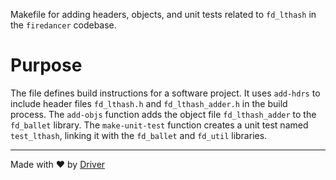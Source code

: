 <!--------------------------------------------------------------------------------->
<!-- IMPORTANT: This file is auto-generated by Driver (https://driver.ai). -------->
<!-- Manual edits may be overwritten on future commits. --------------------------->
<!--------------------------------------------------------------------------------->

Makefile for adding headers, objects, and unit tests related to `fd_lthash` in the `firedancer` codebase.

# Purpose
The file defines build instructions for a software project. It uses `add-hdrs` to include header files `fd_lthash.h` and `fd_lthash_adder.h` in the build process. The `add-objs` function adds the object file `fd_lthash_adder` to the `fd_ballet` library. The `make-unit-test` function creates a unit test named `test_lthash`, linking it with the `fd_ballet` and `fd_util` libraries.

---
Made with ❤️ by [Driver](https://www.driver.ai/)